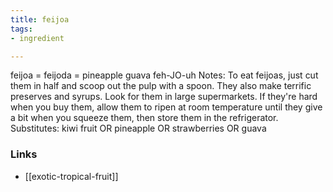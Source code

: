 ```yaml
---
title: feijoa
tags:
- ingredient

---
```

feijoa = feijoda = pineapple guava feh-JO-uh Notes: To eat feijoas, just cut them in half and scoop out the pulp with a spoon. They also make terrific preserves and syrups. Look for them in large supermarkets. If they're hard when you buy them, allow them to ripen at room temperature until they give a bit when you squeeze them, then store them in the refrigerator. Substitutes: kiwi fruit OR pineapple OR strawberries OR guava

### Links

* [[exotic-tropical-fruit]]
